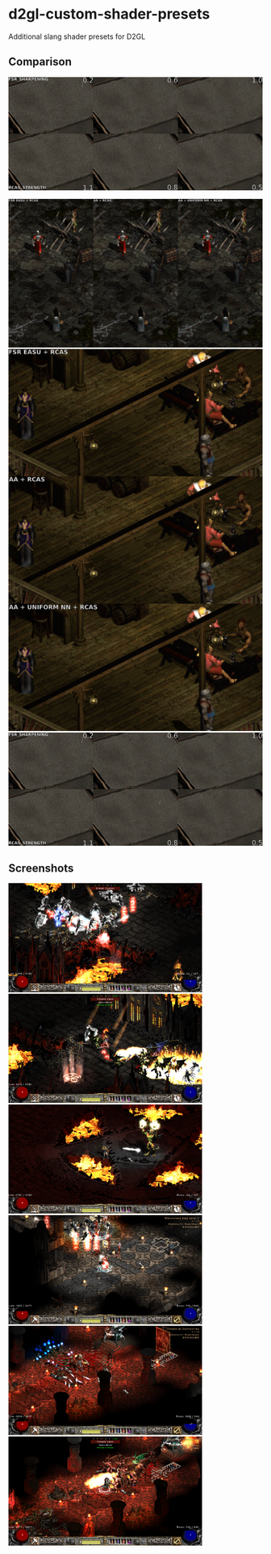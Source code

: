 # d2gl-custom-shader-presets
Additional slang shader presets for D2GL

## Comparison
![FSR RCAS vs fishku RCAS](./screenshots/comparison1.png)

![FSR EASU+RCAS vs AA+RCAS vs AA+UNIFORM NN+RCAS](./screenshots/comparison2.png)
![FSR EASU+RCAS vs AA+RCAS vs AA+UNIFORM NN+RCAS](./screenshots/comparison3.png) ![FSR EASU+RCAS vs AA+RCAS vs AA+UNIFORM NN+RCAS](./screenshots/comparison1.png)

## Screenshots
[![Screenshot006](./screenshots/Screenshot006s.png)](./screenshots/Screenshot006.png) [![Screenshot009](./screenshots/Screenshot009s.png)](./screenshots/Screenshot009.png) [![Screenshot014](./screenshots/Screenshot014s.png)](./screenshots/Screenshot014.png)
[![Screenshot025](./screenshots/Screenshot025s.png)](./screenshots/Screenshot025.png) [![Screenshot029](./screenshots/Screenshot029s.png)](./screenshots/Screenshot029.png) [![Screenshot033](./screenshots/Screenshot033s.png)](./screenshots/Screenshot033.png)
